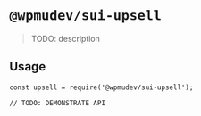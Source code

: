 # `@wpmudev/sui-upsell`

> TODO: description

## Usage

```
const upsell = require('@wpmudev/sui-upsell');

// TODO: DEMONSTRATE API
```
